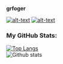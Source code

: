 ### 
**grfoger**

[![alt-text](https://img.shields.io/badge/-telegram-grey?style=flat&logo=telegram&logoColor=white)](https://t.me/grfoger)
[![alt-text](https://img.shields.io/badge/@%20email-005FED?style=flat&logo=mail&logoColor=white)](mailto:grfoger@gmail.com)

### My GitHub Stats:
[![Top Langs](https://github-readme-stats.vercel.app/api/top-langs/?username=grfoger&layout=compact)](https://github.com/BazarnovSergey/github-readme-stats)\
![Github stats](https://github-readme-stats.vercel.app/api?username=grfoger&hide=stars,prs,issues,contribs) 

<!--
**grfoger/grfoger** is a ✨ _special_ ✨ repository because its `README.md` (this file) appears on your GitHub profile.

Here are some ideas to get you started:

- 🔭 I’m currently working on ...
- 🌱 I’m currently learning ...
- 👯 I’m looking to collaborate on ...
- 🤔 I’m looking for help with ...
- 💬 Ask me about ...
- 📫 How to reach me: ...
- 😄 Pronouns: ...
- ⚡ Fun fact: ...
-->
